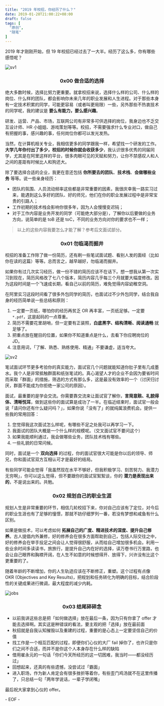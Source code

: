 ```yaml
---
title: "2019 年校招，你经历了什么？"
date: 2019-01-28T21:00:22+08:00
draft: false
tags: [
  "原创",
  "随笔"
]
---
```


2019 年才刚刚开始，但 19 年校招已经过去了一大半。经历了这么多，你有哪些感悟呢？

![sv1](../../images/campus-hire-2019/sv1.jpg)
<!--more-->

<h3 align="center">0x00 做合适的选择</h3>

绝大多数时候，选择比努力更重要。就拿校招来说，选择什么样的公司、什么样的岗位、什么样的团队，都会影响你未来几年的职业发展和人生进程。对于那些本身有一定技术积累的同学，可能更容易（或者叫更局限）一些，另外那些不热衷技术的同学呢，我的建议是 **要么有能力，要么感兴趣**。

研发、运营、产品、市场，互联网公司有非常多可供选择的岗位，我身边也不乏交互设计师、HR 小姐姐、游戏策划等等。校招，不需要强求什么专业对口，做自己有把握的事，感兴趣的事，任何岗位你都可以发光发热。



当然，在计算机相关专业，我相信更多的同学跟我一样，希望找一个研发的工作。**大学几年你付出了多少，校招的时候你就会收获多少**，我认识很多优秀的同届同学，尤其是在阿里这样的平台，很多肉眼可见的天赋和努力，让你不禁感叹人和人之间的差距有时候比人和狗还大。

除了要选择合适的企业，我更在意还包括 **你所要去的团队**、**技术栈**、**会做哪些业务** 等等。说一些亲身经历：

* 团队的氛围、人员流动频率这些都是非常重要的因素，我很庆幸我一路实习过来，能遇到这么多好的团队、好的师兄，他们在你的职业发展过程中是非常宝贵的引路人；
* 工作初期的技术栈会影响你很多年，因为人会慢慢变迟钝；
* 对于工作内容是业务开发的同学（可能绝大部分是），了解你以后要做的业务方向，说简单的是 toB 还是 toC，不同的业务方向对你的要求也不一样；

> 以上的这些内容我要怎么才能了解？参考后文面试部分。



<h3 align="center">0x01 勿临渴而掘井</h3>

校招的准备工作除了做一份简历，还有刷一些笔试面试题、看别人发的面经（比如你在读的这篇）等等。总而言之，越早越好，勿临渴而掘井。

如果你有过几次实习经历，做一份不错的简历应该不在话下。想一想我从第一次实习到现在，简历风格改了七八个版本，简历内容几乎每三个月就要大幅度修改。因为这段时间是一个飞速成长期，看自己以前的简历，难免觉得内容幼稚空洞。

在阿里实习这段时间看了很多外包同学的简历，也面试过不少外包同学，结合我自身的经历简单说一些总结和原则：

1. 一定要一页纸，哪怕你的经历再贫乏 OR 再丰富，一页纸足够。一定要 `*.pdf`，这是起码的一点尊重。
2. 简历不需要花里胡哨，但一定要有正装照，**白底黑字、结构清晰、阅读通畅** 就足够了。
3. 把重点放在醒目的位置，如果你不知道重点是什么，去看下你应聘岗位的 JD。
4. 注意用词，「了解、熟悉、熟练使用、精通」不要谦虚，适当夸大。

![sv2](../../images/campus-hire-2019/sv2.png)

笔试面试环节更多考验你的真实能力，面试官几个问题就能知道你肚子里有几成墨水。我个人是非常抵触群面和纸张笔试的。真心渴望人才的企业不会因为要省时间而采取「群面」的措施，筛选的方式有那么多，这是最没有效率的一个（讨厌归讨厌，群面不能成为你拒绝一家公司的原因）。

面试，最重要的是学会交流。你需要靠交流来让面试官了解你，**言简意赅、礼貌得体、清晰悦耳**，做到这些你的面试算是成功了一半。在临近结束时，面试官一般会说「请问你还有什么疑问吗？」，如果你说「没有了」的就纯属浪费机会。提供一些我的常用回答：

1. 您觉得我这次面试怎么样呢，有哪些不足之处我可以再学习一下。
2. 我面试的团队大概是一个什么样的规模呢。（交叉面试官不要问这个）
3. 如果我能顺利通过，我会做哪些业务，团队技术栈有哪些。
4. 一些礼貌的日常问候。

同时，面试是一个 **双向选择** 的过程，你的面试官很大可能是你以后的领导、师兄，你和面试官双方互相认可才是最好的结局。

有些同学可能会觉得「我虽然现在水平不够好，但我积极学习、刻苦努力、我潜力无穷啊」，你可以这么觉得，但不要跟你的面试官絮絮谈，你的 **潜力是表现出来的**，不是说出来的。共勉。



<h3 align="center">0x02 规划自己的职业生涯</h3>

规划人生是非常重要的环节，相信几轮校招下来，你对自己应该有了定位，对今后的职业生涯也有了足够的憧憬，那就不妨仔细罗列一番，若没有梦想和咸鱼有什么区别。

如果是做技术，可以考虑如何 **拓展自己的广度、精进技术的深度、提升自己修养**。古人提倡内外兼修，好的修养会在很多方面帮助到自己，包括人际交往之中，好的修养会在举手投足之间会让人觉得很舒服，从而给自己增加很多机会。利用一些业余时间多读读书，旅旅行，是提升自己内在好的选择，读万卷书行万里路，也会让自己眼界和胸襟开阔，在人生不如意的时候想得开、放得下，兴许没有比这个更重要的了。

随着年龄的不断增加，你的人生轨迹应该在不断修正，重塑。这个过程有点像 OKR (Objectives and Key Results)，把规划和任务转化为明确的目标，结合阶段性的关键成果进行微调，最大程度的减少内耗。

![jobs](../../images/campus-hire-2019/jobs.jpg)

<h3 align="center">0x03 结尾碎碎念</h3>

* 以前我讲这些总是把「如何做选择」放在最后一条，因为只有你拿了 offer 才能去选择啊。其实这是种错误的看法，要主观的把「选择」放在最前面
* 秋招就是自我认知摧毁以及重建的过程，重要的是心态上一定要坚信自己的价值
* 找工作是一个相互匹配的过程，即便你们心仪的大厂 fail 掉你了，也许只是你们之间不合适，而并不是你这个人本身存在什么样的缺陷
* 借用崔永元的一句话「你们今天所经历的这一切困难，我当时——都没经历过」
* 回想起来，还真的有些遗憾，没尝试过「霸面」
* 进入职场，作为新人肯定会有很多挫折等着你，有些歪门鸡汤就不在这里传播了，只总结一句「两年学说话，一辈子学闭嘴」



最后祝大家拿到心仪的 offer。

\- EOF -

